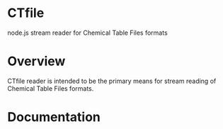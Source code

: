 # CTfile
node.js stream reader for Chemical Table Files formats 

# Overview
CTfile reader is intended to be the primary means for stream reading of Chemical Table Files formats.

# Documentation
